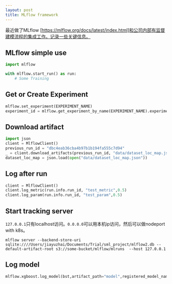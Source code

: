 ```yaml
---
layout: post
title: MLflow framework
---
```

最近做了MLflow [https://mlflow.org/docs/latest/index.html]和公司内部有监督建模流程的集成工作。记录一些关键信息。

## MLflow simple use
```python
import mlflow

with mlflow.start_run() as run:
    # Some Training
```

## Get or Create Experiment
```python
mlflow.set_experiment(EXPERIMENT_NAME)
experiment_id = mlflow.get_experiment_by_name(EXPERIMENT_NAME).experiment_id
```

## Download artifact
```python
import json
client = MlflowClient()
previous_run_id = "dbc4eab36cba4b97b1b194fa555c7d94"
_ = client.download_artifacts(previous_run_id, "data/dataset_loc_map.json",".")
dataset_loc_map = json.load(open("data/dataset_loc_map.json"))
```

## Log after run
```python
client = MlflowClient()
client.log_metric(run.info.run_id, "test_metric",0.5)
client.log_param(run.info.run_id, "test_param",0.5)
```


## Start tracking server
`127.0.0.1`只有localhost访问。`0.0.0.0`可以用本机ip访问，然后可以做nodeport with k8s。
```shell script
mlflow server --backend-store-uri sqlite:////Users/jiayuzhai/Documents/Trial/sml_project/mlflow2.db --default-artifact-root s3://some-bucket/mlflow/mlruns  --host 127.0.0.1
```

## Log model
```python
mlflow.xgboost.log_model(bst,artifact_path="model",registered_model_name="SML model A")
```

